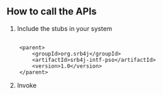## How to call the APIs


1. Include the stubs in your system

````

	<parent>
		<groupId>org.srb4j</groupId>
		<artifactId>srb4j-intf-pso</artifactId>
		<version>1.0</version>
	</parent>

````

2. Invoke

